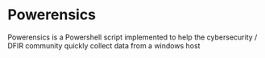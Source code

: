 # Powerensics
Powerensics is a Powershell script implemented to help the cybersecurity / DFIR community quickly collect data from a windows host
